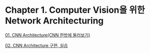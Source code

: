 # Chapter 1. Computer Vision을 위한 Network Architecturing

[01. CNN Architecture(CNN 한방에 둘러보기)](Chapter%201%20Computer%20Vision%E1%84%8B%E1%85%B3%E1%86%AF%20%E1%84%8B%E1%85%B1%E1%84%92%E1%85%A1%E1%86%AB%20Network%20Archite%20a9a676eb3bd3498ea17869461cdd4b5c/01%20CNN%20Architecture(CNN%20%E1%84%92%E1%85%A1%E1%86%AB%E1%84%87%E1%85%A1%E1%86%BC%E1%84%8B%E1%85%A6%20%E1%84%83%E1%85%AE%E1%86%AF%E1%84%85%E1%85%A5%E1%84%87%E1%85%A9%E1%84%80%E1%85%B5)%2009f0fbc7a1a440e384e5912443760d6c.md)

[02. CNN Architecture 구현, 실습](Chapter%201%20Computer%20Vision%E1%84%8B%E1%85%B3%E1%86%AF%20%E1%84%8B%E1%85%B1%E1%84%92%E1%85%A1%E1%86%AB%20Network%20Archite%20a9a676eb3bd3498ea17869461cdd4b5c/02%20CNN%20Architecture%20%E1%84%80%E1%85%AE%E1%84%92%E1%85%A7%E1%86%AB,%20%E1%84%89%E1%85%B5%E1%86%AF%E1%84%89%E1%85%B3%E1%86%B8%2069c8b2b4300347b69ef6cdf196b25b95.md)
